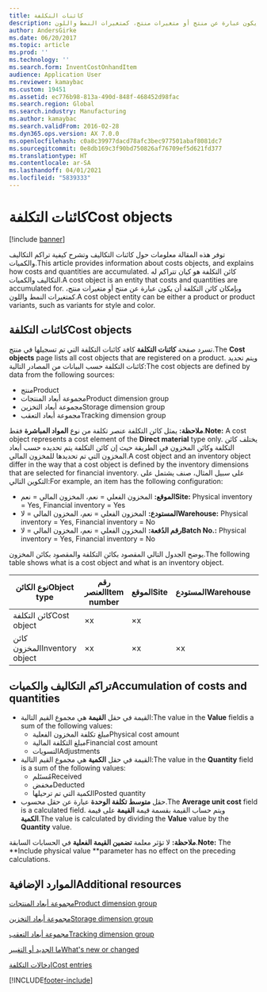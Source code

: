 ```yaml
---
title: كائنات التكلفة
description: توفر هذه المقالة معلومات حول كائنات التكاليف وتشرح كيفية تراكم التكاليف والكميات. كائن التكلفة هو كيان تتراكم له التكاليف والكميات. وبإمكان كائن التكلفة أن يكون عبارة عن منتج أو متغيرات منتج، كمتغيرات النمط واللون.
author: AndersGirke
ms.date: 06/20/2017
ms.topic: article
ms.prod: ''
ms.technology: ''
ms.search.form: InventCostOnhandItem
audience: Application User
ms.reviewer: kamaybac
ms.custom: 19451
ms.assetid: ec776b98-813a-490d-848f-468452d98fac
ms.search.region: Global
ms.search.industry: Manufacturing
ms.author: kamaybac
ms.search.validFrom: 2016-02-28
ms.dyn365.ops.version: AX 7.0.0
ms.openlocfilehash: c0a8c39977dacd78afc3bec977501abaf8081dc7
ms.sourcegitcommit: 0e8db169c3f90bd750826af76709ef5d621fd377
ms.translationtype: HT
ms.contentlocale: ar-SA
ms.lasthandoff: 04/01/2021
ms.locfileid: "5839333"
---
```

# <a name="cost-objects"></a><span data-ttu-id="ea0bc-105">كائنات التكلفة</span><span class="sxs-lookup"><span data-stu-id="ea0bc-105">Cost objects</span></span>

[!include [banner](../includes/banner.md)]

<span data-ttu-id="ea0bc-106">توفر هذه المقالة معلومات حول كائنات التكاليف وتشرح كيفية تراكم التكاليف والكميات.</span><span class="sxs-lookup"><span data-stu-id="ea0bc-106">This article provides information about costs objects, and explains how costs and quantities are accumulated.</span></span> <span data-ttu-id="ea0bc-107">كائن التكلفة هو كيان تتراكم له التكاليف والكميات.</span><span class="sxs-lookup"><span data-stu-id="ea0bc-107">A cost object is an entity that costs and quantities are accumulated for.</span></span> <span data-ttu-id="ea0bc-108">وبإمكان كائن التكلفة أن يكون عبارة عن منتج أو متغيرات منتج، كمتغيرات النمط واللون.</span><span class="sxs-lookup"><span data-stu-id="ea0bc-108">A cost object entity can be either a product or product variants, such as variants for style and color.</span></span>  

## <a name="cost-objects"></a><span data-ttu-id="ea0bc-109">كائنات التكلفة</span><span class="sxs-lookup"><span data-stu-id="ea0bc-109">Cost objects</span></span>

<span data-ttu-id="ea0bc-110">تسرد صفحة **كائنات التكلفة** كافة كائنات التكلفة التي تم تسجيلها في منتج.</span><span class="sxs-lookup"><span data-stu-id="ea0bc-110">The **Cost objects** page lists all cost objects that are registered on a product.</span></span> <span data-ttu-id="ea0bc-111">ويتم تحديد كائنات التكلفة حسب البيانات من المصادر التالية:</span><span class="sxs-lookup"><span data-stu-id="ea0bc-111">The cost objects are defined by data from the following sources:</span></span>

-   <span data-ttu-id="ea0bc-112">منتج</span><span class="sxs-lookup"><span data-stu-id="ea0bc-112">Product</span></span>
-   <span data-ttu-id="ea0bc-113">مجموعة أبعاد المنتجات</span><span class="sxs-lookup"><span data-stu-id="ea0bc-113">Product dimension group</span></span>
-   <span data-ttu-id="ea0bc-114">مجموعة أبعاد التخزين</span><span class="sxs-lookup"><span data-stu-id="ea0bc-114">Storage dimension group</span></span>
-   <span data-ttu-id="ea0bc-115">مجموعة أبعاد التعقب</span><span class="sxs-lookup"><span data-stu-id="ea0bc-115">Tracking dimension group</span></span>

<span data-ttu-id="ea0bc-116">**ملاحظة:** يمثل كائن التكلفة عنصر تكلفة من نوع **المواد المباشرة** فقط.</span><span class="sxs-lookup"><span data-stu-id="ea0bc-116">**Note:** A cost object represents a cost element of the **Direct material** type only.</span></span> <span data-ttu-id="ea0bc-117">يختلف كائن التكلفة وكائن المخزون في الطريقة حيث إن كائن التكلفة يتم تحديده حسب أبعاد المخزون التي تم تحديدها للمخزون المالي.</span><span class="sxs-lookup"><span data-stu-id="ea0bc-117">A cost object and an inventory object differ in the way that a cost object is defined by the inventory dimensions that are selected for financial inventory.</span></span> <span data-ttu-id="ea0bc-118">على سبيل المثال، صنف يشتمل على التكوين التالي:</span><span class="sxs-lookup"><span data-stu-id="ea0bc-118">For example, an item has the following configuration:</span></span>

-   <span data-ttu-id="ea0bc-119">**الموقع:** المخزون الفعلي = نعم، المخزون المالي = نعم</span><span class="sxs-lookup"><span data-stu-id="ea0bc-119">**Site:** Physical inventory = Yes, Financial inventory = Yes</span></span>
-   <span data-ttu-id="ea0bc-120">**المستودع:** المخزون الفعلي = نعم، المخزون المالي = لا</span><span class="sxs-lookup"><span data-stu-id="ea0bc-120">**Warehouse:** Physical inventory = Yes, Financial inventory = No</span></span>
-   <span data-ttu-id="ea0bc-121">**رقم الدُفعة:** المخزون الفعلي = نعم، المخزون المالي = لا</span><span class="sxs-lookup"><span data-stu-id="ea0bc-121">**Batch No.:** Physical inventory = Yes, Financial inventory = No</span></span>

<span data-ttu-id="ea0bc-122">يوضح الجدول التالي المقصود بكائن التكلفة والمقصود بكائن المخزون.</span><span class="sxs-lookup"><span data-stu-id="ea0bc-122">The following table shows what is a cost object and what is an inventory object.</span></span>

| <span data-ttu-id="ea0bc-123">نوع الكائن</span><span class="sxs-lookup"><span data-stu-id="ea0bc-123">Object type</span></span>      | <span data-ttu-id="ea0bc-124">رقم العنصر</span><span class="sxs-lookup"><span data-stu-id="ea0bc-124">Item number</span></span> | <span data-ttu-id="ea0bc-125">الموقع</span><span class="sxs-lookup"><span data-stu-id="ea0bc-125">Site</span></span> | <span data-ttu-id="ea0bc-126">المستودع</span><span class="sxs-lookup"><span data-stu-id="ea0bc-126">Warehouse</span></span> | <span data-ttu-id="ea0bc-127">رقم الدُفعة</span><span class="sxs-lookup"><span data-stu-id="ea0bc-127">Batch No.</span></span> |
|------------------|-------------|------|-----------|-----------|
| <span data-ttu-id="ea0bc-128">كائن التكلفة</span><span class="sxs-lookup"><span data-stu-id="ea0bc-128">Cost object</span></span>      | <span data-ttu-id="ea0bc-129">×</span><span class="sxs-lookup"><span data-stu-id="ea0bc-129">x</span></span>           | <span data-ttu-id="ea0bc-130">×</span><span class="sxs-lookup"><span data-stu-id="ea0bc-130">x</span></span>    |           |           |
| <span data-ttu-id="ea0bc-131">كائن المخزون</span><span class="sxs-lookup"><span data-stu-id="ea0bc-131">Inventory object</span></span> | <span data-ttu-id="ea0bc-132">×</span><span class="sxs-lookup"><span data-stu-id="ea0bc-132">x</span></span>           | <span data-ttu-id="ea0bc-133">×</span><span class="sxs-lookup"><span data-stu-id="ea0bc-133">x</span></span>    |  <span data-ttu-id="ea0bc-134">×</span><span class="sxs-lookup"><span data-stu-id="ea0bc-134">x</span></span>        | <span data-ttu-id="ea0bc-135">×</span><span class="sxs-lookup"><span data-stu-id="ea0bc-135">x</span></span>         |

## <a name="accumulation-of-costs-and-quantities"></a><span data-ttu-id="ea0bc-136">تراكم التكاليف والكميات</span><span class="sxs-lookup"><span data-stu-id="ea0bc-136">Accumulation of costs and quantities</span></span>
-   <span data-ttu-id="ea0bc-137">القيمة في حقل **القيمة** هي مجموع القيم التالية:</span><span class="sxs-lookup"><span data-stu-id="ea0bc-137">The value in the **Value** fieldis a sum of the following values:</span></span>
    -   <span data-ttu-id="ea0bc-138">مبلغ تكلفة المخزون الفعلية</span><span class="sxs-lookup"><span data-stu-id="ea0bc-138">Physical cost amount</span></span>
    -   <span data-ttu-id="ea0bc-139">مبلغ التكلفة المالية</span><span class="sxs-lookup"><span data-stu-id="ea0bc-139">Financial cost amount</span></span>
    -   <span data-ttu-id="ea0bc-140">التسويات</span><span class="sxs-lookup"><span data-stu-id="ea0bc-140">Adjustments</span></span>
-   <span data-ttu-id="ea0bc-141">القيمة في حقل **الكمية** هي مجموع القيم التالية:</span><span class="sxs-lookup"><span data-stu-id="ea0bc-141">The value in the **Quantity** field is a sum of the following values:</span></span>
    -   <span data-ttu-id="ea0bc-142">مُستَلم</span><span class="sxs-lookup"><span data-stu-id="ea0bc-142">Received</span></span>
    -   <span data-ttu-id="ea0bc-143">مخفض</span><span class="sxs-lookup"><span data-stu-id="ea0bc-143">Deducted</span></span>
    -   <span data-ttu-id="ea0bc-144">الكمية التي تم ترحيلها</span><span class="sxs-lookup"><span data-stu-id="ea0bc-144">Posted quantity</span></span>
-   <span data-ttu-id="ea0bc-145">حقل **متوسط تكلفة الوحدة** عبارة عن حقل محسوب.</span><span class="sxs-lookup"><span data-stu-id="ea0bc-145">The **Average unit cost** field is a calculated field.</span></span> <span data-ttu-id="ea0bc-146">ويتم حساب القيمة بقسمة قيمة **القيمة** على قيمة **الكمية**.</span><span class="sxs-lookup"><span data-stu-id="ea0bc-146">The value is calculated by dividing the **Value** value by the **Quantity** value.</span></span>

<span data-ttu-id="ea0bc-147">**ملاحظة:** لا تؤثر معلمة **تضمين القيمة الفعلية** في الحسابات السابقة.</span><span class="sxs-lookup"><span data-stu-id="ea0bc-147">**Note:** The \*\*Include physical value \*\*parameter has no effect on the preceding calculations.</span></span>

<a name="additional-resources"></a><span data-ttu-id="ea0bc-148">الموارد الإضافية</span><span class="sxs-lookup"><span data-stu-id="ea0bc-148">Additional resources</span></span>
--------

[<span data-ttu-id="ea0bc-149">مجموعة أبعاد المنتجات</span><span class="sxs-lookup"><span data-stu-id="ea0bc-149">Product dimension group</span></span>](https://technet.microsoft.com/library/aa499382.aspx)

[<span data-ttu-id="ea0bc-150">مجموعة أبعاد التخزين</span><span class="sxs-lookup"><span data-stu-id="ea0bc-150">Storage dimension group</span></span>](https://technet.microsoft.com/library/hh209317.aspx)

[<span data-ttu-id="ea0bc-151">مجموعة أبعاد التعقب</span><span class="sxs-lookup"><span data-stu-id="ea0bc-151">Tracking dimension group</span></span>](https://technet.microsoft.com/library/hh209465.aspx)

[<span data-ttu-id="ea0bc-152">ما الجديد أو التغيير</span><span class="sxs-lookup"><span data-stu-id="ea0bc-152">What's new or changed</span></span>](../../fin-and-ops/get-started/whats-new-changed.md)

[<span data-ttu-id="ea0bc-153">إدخالات التكلفة</span><span class="sxs-lookup"><span data-stu-id="ea0bc-153">Cost entries</span></span>](cost-entries.md)





[!INCLUDE[footer-include](../../includes/footer-banner.md)]